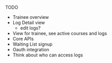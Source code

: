 TODO

- Trainee overview
- Log Detail view
  - edit logs?
- View for trainee, see active courses and logs
- Core APIs
- Waiting List signup
- Oauth integration
- Think about who can access logs
